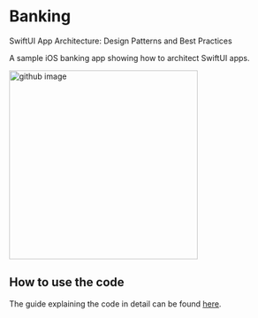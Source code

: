 # Banking
SwiftUI App Architecture: Design Patterns and Best Practices

A sample iOS banking app showing how to architect SwiftUI apps.

<img width="341" alt="github image" src="https://matteomanferdini.com/wp-content/uploads/2024/09/final-screens.png">

## How to use the code

The guide explaining the code in detail can be found [here](https://matteomanferdini.com/swiftui-app-architecture/).


